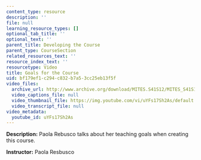 ```yaml
---
content_type: resource
description: ''
file: null
learning_resource_types: []
optional_tab_title: ''
optional_text: ''
parent_title: Developing the Course
parent_type: CourseSection
related_resources_text: ''
resource_index_text: ''
resourcetype: Video
title: Goals for the Course
uid: bf179ef1-c294-c832-b7a5-3cc25eb13f5f
video_files:
  archive_url: http://www.archive.org/download/MITES.S41S12/MITES_S41S12_Teaching02_300k.mp4
  video_captions_file: null
  video_thumbnail_file: https://img.youtube.com/vi/uYFs17Sh2As/default.jpg
  video_transcript_file: null
video_metadata:
  youtube_id: uYFs17Sh2As
---
```


**Description:** Paola Rebusco talks about her teaching goals when creating this course.

**Instructor:** Paola Resbusco